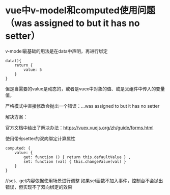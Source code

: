 # vue中v-model和computed使用问题（was assigned to but it has no setter）

v-model最基础的用法是在data中声明，再进行绑定

```
data(){
    return {
        value: 5
    }
}
```

但是当需要的value是动态的，或者是vuex中对象的值、或是父组件中传入的变量值，

严格模式中直接修改会抛出一个错误：...was assigned to but it has no setter



解决方案：

官方文档中给出了解决办法：https://vuex.vuejs.org/zh/guide/forms.html

使用带有setter的双向绑定计算属性

```
computed: {
    value: {
        get: function () { return this.defaultValue } ,
        set: function (val) { this.changeValue(val) }
    }
}
```

//set、get内容依据使用场景进行调整
如果set函数不加入事件，控制台不会抛出错误，但实现不了双向绑定的效果
 